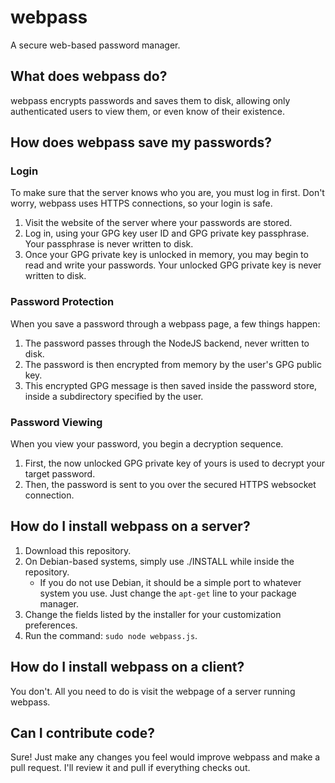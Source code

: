 # webpass 
A secure web-based password manager.

## What does webpass do?
webpass encrypts passwords and saves them to disk, allowing only authenticated users to view them, or even know of their existence.

## How does webpass save my passwords?
### Login
To make sure that the server knows who you are, you must log in first. Don't worry, webpass uses HTTPS connections, so your login is safe.

1. Visit the website of the server where your passwords are stored.
2. Log in, using your GPG key user ID and GPG private key passphrase. Your passphrase is never written to disk.
3. Once your GPG private key is unlocked in memory, you may begin to read and write your passwords. Your unlocked GPG private key is never written to disk.
### Password Protection
When you save a password through a webpass page, a few things happen:

1. The password passes through the NodeJS backend, never written to disk.
2. The password is then encrypted from memory by the user's GPG public key.
3. This encrypted GPG message is then saved inside the password store, inside a subdirectory specified by the user.
### Password Viewing
When you view your password, you begin a decryption sequence.

1. First, the now unlocked GPG private key of yours is used to decrypt your target password.
2. Then, the password is sent to you over the secured HTTPS websocket connection.

## How do I install webpass on a server?
1. Download this repository.
2. On Debian-based systems, simply use ./INSTALL while inside the repository.
   - If you do not use Debian, it should be a simple port to whatever system you use. Just change the `apt-get` line to your package manager.
3. Change the fields listed by the installer for your customization preferences.
4. Run the command: `sudo node webpass.js`.

## How do I install webpass on a client?
You don't. All you need to do is visit the webpage of a server running webpass.

## Can I contribute code?
Sure! Just make any changes you feel would improve webpass and make a pull request. I'll review it and pull if everything checks out.

